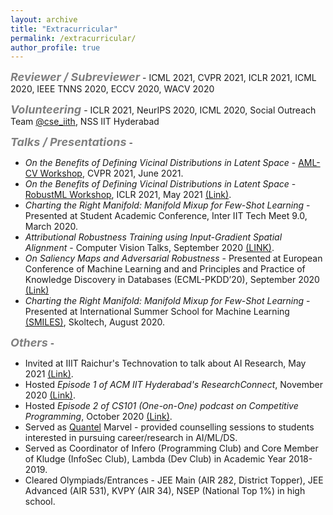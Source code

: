 ```yaml
---
layout: archive
title: "Extracurricular"
permalink: /extracurricular/
author_profile: true
---
```

<span style="color:gray"><b><font size=4><i>Reviewer / Subreviewer</i></font></b></span> - ICML 2021, CVPR 2021, ICLR 2021, ICML 2020, IEEE TNNS 2020, ECCV 2020, WACV 2020

<span style="color:gray"><b><font size=4> <i>Volunteering</i></font></b></span> - ICLR 2021, NeurIPS 2020, ICML 2020, Social Outreach Team [@cse_iith](https://twitter.com/cse_iith), NSS IIT Hyderabad 

<span style="color:gray"><b><font size=4> <i>Talks / Presentations</i></font></b></span> -
- *On the Benefits of Defining Vicinal Distributions in Latent Space* - [AML-CV Workshop](https://aisecure-workshop.github.io/amlcvpr2021/), CVPR 2021, June 2021.
- *On the Benefits of Defining Vicinal Distributions in Latent Space* - [RobustML Workshop](https://sites.google.com/connect.hku.hk/robustml-2021/home), ICLR 2021, May 2021 [(Link)](https://slideslive.com/38955370).
- *Charting the Right Manifold: Manifold Mixup for Few-Shot Learning* - Presented at Student Academic Conference, Inter IIT Tech Meet 9.0, March 2020.
- *Attributional Robustness Training using Input-Gradient Spatial Alignment* - Computer Vision Talks, September 2020 [(LINK)](https://www.youtube.com/watch?v=mnNuSg0d34s).
- *On Saliency Maps and Adversarial Robustness* - Presented at European Conference of Machine Learning and and Principles and Practice of Knowledge Discovery in Databases (ECML-PKDD’20), September 2020 [(Link)](https://slideslive.com/38932305/on-saliency-maps-and-adversarial-robustness?locale=cs)
- *Charting the Right Manifold: Manifold Mixup for Few-Shot Learning* - Presented at International Summer School for Machine Learning [(SMILES)](https://smiles.skoltech.ru/poster-presentations), Skoltech, August 2020.

<span style="color:gray"><b><font size=4> <i>Others</i></font></b></span> -
- Invited at IIIT Raichur's Technovation to talk about AI Research, May 2021 [(Link)](https://youtu.be/6WSLi6HKp8Y).
- Hosted *Episode 1 of ACM IIT Hyderabad's ResearchConnect*, November 2020 [(Link)](https://www.youtube.com/watch?v=ZryuXmWiqeI&list=PLG7fKMdRUJT8CaHNOJB0q3S-jCNy6SXnQ).
- Hosted *Episode 2 of CS101 (One-on-One) podcast on Competitive Programming*, October 2020 [(Link)](https://youtu.be/6WSLi6HKp8Y).
- Served as [Quantel](https://quantel.in/consultations) Marvel - provided counselling sessions to students interested in pursuing career/research in AI/ML/DS.
- Served as Coordinator of Infero (Programming Club) and Core Member of Kludge (InfoSec Club), Lambda (Dev Club) in Academic Year 2018-2019.
- Cleared Olympiads/Entrances - JEE Main (AIR 282, District Topper), JEE Advanced (AIR 531), KVPY (AIR 34), NSEP (National Top 1%) in high school.